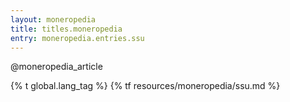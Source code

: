 ```yaml
---
layout: moneropedia
title: titles.moneropedia
entry: moneropedia.entries.ssu
---
```


@moneropedia_article

{% t global.lang_tag %}
{% tf resources/moneropedia/ssu.md %}
